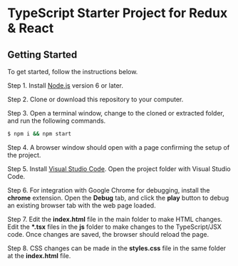 # TypeScript Starter Project for Redux & React

## Getting Started

To get started, follow the instructions below.

Step 1. Install [Node.js](http://www.nodejs.org) version 6 or later.

Step 2. Clone or download this repository to your computer.

Step 3. Open a terminal window, change to the cloned or extracted folder, and run the following commands.

```bash
$ npm i && npm start
```

Step 4. A browser window should open with a page confirming the setup of the project.

Step 5. Install [Visual Studio Code](https://code.visualstudio.com). Open the project folder with Visual Studio Code.

Step 6. For integration with Google Chrome for debugging, install the **chrome** extension. Open the **Debug** tab, and click the **play** button to debug an existing browser tab with the web page loaded.

Step 7. Edit the **index.html** file in the main folder to make HTML changes. Edit the __*.tsx__ files in the **js** folder to make changes to the TypeScript/JSX code. Once changes are saved, the browser should reload the page.

Step 8. CSS changes can be made in the **styles.css** file in the same folder at the **index.html** file.